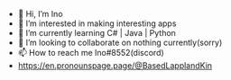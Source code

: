 - 👋 Hi, I’m Ino
- 👀 I’m interested in making interesting apps
- 🌱 I’m currently learning C# | Java | Python
- 💞️ I’m looking to collaborate on nothing currently(sorry)
- 📫 How to reach me Ino#8552(discord)
- https://en.pronounspage.page/@BasedLapplandKin

<!---
Lofi9/Lofi9 is a ✨ special ✨ repository because its `README.md` (this file) appears on your GitHub profile.
You can click the Preview link to take a look at your changes.
--->
